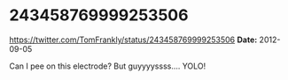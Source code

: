# 243458769999253506
https://twitter.com/TomFrankly/status/243458769999253506
**Date:** 2012-09-05

Can I pee on this electrode? But guyyyyssss.... YOLO!
